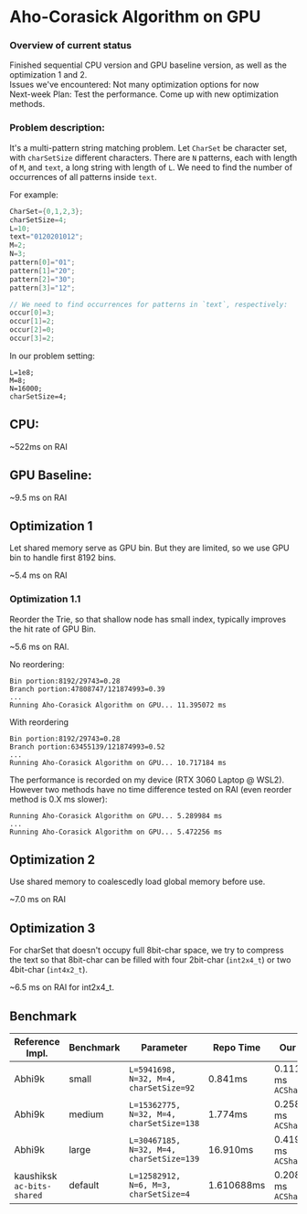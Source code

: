 # Aho-Corasick Algorithm on GPU

### Overview of current status

Finished sequential CPU version and GPU baseline version, as well as the optimization 1 and 2. \
Issues we've encountered: Not many optimization options for now \
Next-week Plan: Test the performance. Come up with new optimization methods.

### Problem description:

It's a multi-pattern string matching problem. Let `CharSet` be character set, with `charSetSize` different characters. There are `N` patterns, each with length of `M`, and `text`, a long string with length of `L`. We need to find the number of occurrences of all patterns inside `text`.

For example:

```c
CharSet={0,1,2,3};
charSetSize=4;
L=10;
text="0120201012";
M=2;
N=3;
pattern[0]="01";
pattern[1]="20";
pattern[2]="30";
pattern[3]="12";

// We need to find occurrences for patterns in `text`, respectively:
occur[0]=3;
occur[1]=2;
occur[2]=0;
occur[3]=2;
```

In our problem setting:

```
L=1e8;
M=8;
N=16000;
charSetSize=4;
```

## CPU:

~522ms on RAI

## GPU Baseline:

~9.5 ms on RAI

## Optimization 1

Let shared memory serve as GPU bin. But they are limited, so we use GPU bin to handle first 8192 bins.

~5.4 ms on RAI

### Optimization 1.1

Reorder the Trie, so that shallow node has small index, typically improves the hit rate of GPU Bin.

~5.6 ms on RAI.

No reordering:

```
Bin portion:8192/29743=0.28
Branch portion:47808747/121874993=0.39
...
Running Aho-Corasick Algorithm on GPU... 11.395072 ms
```

With reordering

```
Bin portion:8192/29743=0.28
Branch portion:63455139/121874993=0.52
...
Running Aho-Corasick Algorithm on GPU... 10.717184 ms
```

The performance is recorded on my device (RTX 3060 Laptop @ WSL2). However two methods have no time difference tested on RAI (even reorder method is 0.X ms slower):

```
Running Aho-Corasick Algorithm on GPU... 5.289984 ms
...
Running Aho-Corasick Algorithm on GPU... 5.472256 ms
```

## Optimization 2

Use shared memory to coalescedly load global memory before use.

~7.0 ms on RAI

## Optimization 3

For charSet that doesn't occupy full 8bit-char space, we try to compress the text so that 8bit-char can be filled with four 2bit-char (`int2x4_t`) or two 4bit-char (`int4x2_t`).

~6.5 ms on RAI for int2x4_t.

## Benchmark

| Reference Impl.            | Benchmark | Parameter                                | Repo Time  | Our Time                  |
| -------------------------- | --------- | ---------------------------------------- | ---------- | ------------------------- |
| Abhi9k                     | small     | `L=5941698, N=32, M=4, charSetSize=92`   | 0.841ms    | 0.111520 ms `ACSharedMem` |
| Abhi9k                     | medium    | `L=15362775, N=32, M=4, charSetSize=138` | 1.774ms    | 0.258112 ms `ACSharedMem` |
| Abhi9k                     | large     | `L=30467185, N=32, M=4, charSetSize=139` | 16.910ms   | 0.419840 ms `ACSharedMem` |
| kaushiksk `ac-bits-shared` | default   | `L=12582912, N=6, M=3, charSetSize=4`    | 1.610688ms | 0.208928 ms `ACSharedMem` |
